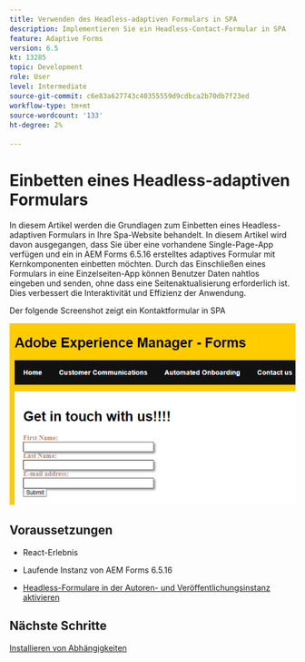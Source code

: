 ```yaml
---
title: Verwenden des Headless-adaptiven Formulars in SPA
description: Implementieren Sie ein Headless-Contact-Formular in SPA
feature: Adaptive Forms
version: 6.5
kt: 13285
topic: Development
role: User
level: Intermediate
source-git-commit: c6e83a627743c40355559d9cdbca2b70db7f23ed
workflow-type: tm+mt
source-wordcount: '133'
ht-degree: 2%

---
```



# Einbetten eines Headless-adaptiven Formulars

In diesem Artikel werden die Grundlagen zum Einbetten eines Headless-adaptiven Formulars in Ihre Spa-Website behandelt. In diesem Artikel wird davon ausgegangen, dass Sie über eine vorhandene Single-Page-App verfügen und ein in AEM Forms 6.5.16 erstelltes adaptives Formular mit Kernkomponenten einbetten möchten.
Durch das Einschließen eines Formulars in eine Einzelseiten-App können Benutzer Daten nahtlos eingeben und senden, ohne dass eine Seitenaktualisierung erforderlich ist. Dies verbessert die Interaktivität und Effizienz der Anwendung.

Der folgende Screenshot zeigt ein Kontaktformular in SPA

![contact-us-form](./assets/contact-us-form.png)

## Voraussetzungen

* React-Erlebnis

* Laufende Instanz von AEM Forms 6.5.16

* [Headless-Formulare in der Autoren- und Veröffentlichungsinstanz aktivieren](https://experienceleague.adobe.com/docs/experience-manager-headless-adaptive-forms/using/quick-setup/enable-headless-adaptive-forms-and-core-components.html?lang=en)

## Nächste Schritte

[Installieren von Abhängigkeiten](./install-af-react-libraries.md)

